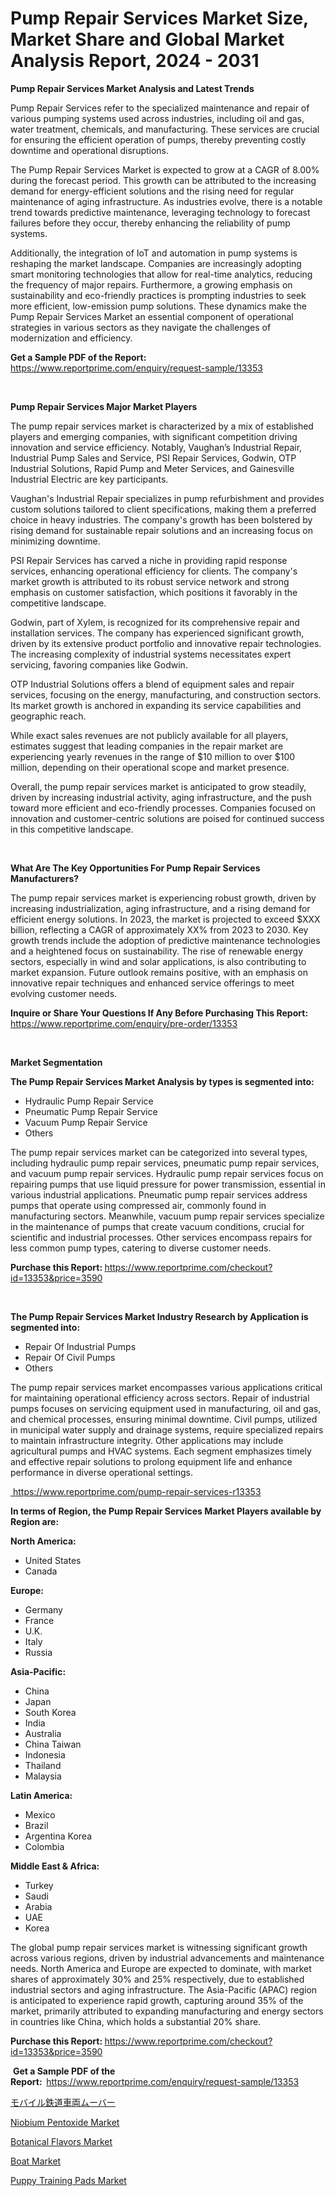 <p><h1>Pump Repair Services Market Size, Market Share and Global Market Analysis Report, 2024 - 2031</h1></p><p><strong>Pump Repair Services Market Analysis and Latest Trends</strong></p>
<p><p>Pump Repair Services refer to the specialized maintenance and repair of various pumping systems used across industries, including oil and gas, water treatment, chemicals, and manufacturing. These services are crucial for ensuring the efficient operation of pumps, thereby preventing costly downtime and operational disruptions.</p><p>The Pump Repair Services Market is expected to grow at a CAGR of 8.00% during the forecast period. This growth can be attributed to the increasing demand for energy-efficient solutions and the rising need for regular maintenance of aging infrastructure. As industries evolve, there is a notable trend towards predictive maintenance, leveraging technology to forecast failures before they occur, thereby enhancing the reliability of pump systems.</p><p>Additionally, the integration of IoT and automation in pump systems is reshaping the market landscape. Companies are increasingly adopting smart monitoring technologies that allow for real-time analytics, reducing the frequency of major repairs. Furthermore, a growing emphasis on sustainability and eco-friendly practices is prompting industries to seek more efficient, low-emission pump solutions. These dynamics make the Pump Repair Services Market an essential component of operational strategies in various sectors as they navigate the challenges of modernization and efficiency.</p></p>
<p><strong>Get a Sample PDF of the Report:&nbsp;</strong> <a href="https://www.reportprime.com/enquiry/request-sample/13353">https://www.reportprime.com/enquiry/request-sample/13353</a></p>
<p>&nbsp;</p>
<p><strong>Pump Repair Services Major Market Players</strong></p>
<p><p>The pump repair services market is characterized by a mix of established players and emerging companies, with significant competition driving innovation and service efficiency. Notably, Vaughan’s Industrial Repair, Industrial Pump Sales and Service, PSI Repair Services, Godwin, OTP Industrial Solutions, Rapid Pump and Meter Services, and Gainesville Industrial Electric are key participants.</p><p>Vaughan's Industrial Repair specializes in pump refurbishment and provides custom solutions tailored to client specifications, making them a preferred choice in heavy industries. The company's growth has been bolstered by rising demand for sustainable repair solutions and an increasing focus on minimizing downtime.</p><p>PSI Repair Services has carved a niche in providing rapid response services, enhancing operational efficiency for clients. The company's market growth is attributed to its robust service network and strong emphasis on customer satisfaction, which positions it favorably in the competitive landscape.</p><p>Godwin, part of Xylem, is recognized for its comprehensive repair and installation services. The company has experienced significant growth, driven by its extensive product portfolio and innovative repair technologies. The increasing complexity of industrial systems necessitates expert servicing, favoring companies like Godwin.</p><p>OTP Industrial Solutions offers a blend of equipment sales and repair services, focusing on the energy, manufacturing, and construction sectors. Its market growth is anchored in expanding its service capabilities and geographic reach.</p><p>While exact sales revenues are not publicly available for all players, estimates suggest that leading companies in the repair market are experiencing yearly revenues in the range of $10 million to over $100 million, depending on their operational scope and market presence.</p><p>Overall, the pump repair services market is anticipated to grow steadily, driven by increasing industrial activity, aging infrastructure, and the push toward more efficient and eco-friendly processes. Companies focused on innovation and customer-centric solutions are poised for continued success in this competitive landscape.</p></p>
<p>&nbsp;</p>
<p><strong>What Are The Key Opportunities For Pump Repair Services Manufacturers?</strong></p>
<p><p>The pump repair services market is experiencing robust growth, driven by increasing industrialization, aging infrastructure, and a rising demand for efficient energy solutions. In 2023, the market is projected to exceed $XXX billion, reflecting a CAGR of approximately XX% from 2023 to 2030. Key growth trends include the adoption of predictive maintenance technologies and a heightened focus on sustainability. The rise of renewable energy sectors, especially in wind and solar applications, is also contributing to market expansion. Future outlook remains positive, with an emphasis on innovative repair techniques and enhanced service offerings to meet evolving customer needs.</p></p>
<p><strong>Inquire or Share Your Questions If Any Before Purchasing This Report:</strong> <a href="https://www.reportprime.com/enquiry/pre-order/13353">https://www.reportprime.com/enquiry/pre-order/13353</a></p>
<p>&nbsp;</p>
<p><strong>Market Segmentation</strong></p>
<p><strong>The Pump Repair Services Market Analysis by types is segmented into:</strong></p>
<p><ul><li>Hydraulic Pump Repair Service</li><li>Pneumatic Pump Repair Service</li><li>Vacuum Pump Repair Service</li><li>Others</li></ul></p>
<p><p>The pump repair services market can be categorized into several types, including hydraulic pump repair services, pneumatic pump repair services, and vacuum pump repair services. Hydraulic pump repair services focus on repairing pumps that use liquid pressure for power transmission, essential in various industrial applications. Pneumatic pump repair services address pumps that operate using compressed air, commonly found in manufacturing sectors. Meanwhile, vacuum pump repair services specialize in the maintenance of pumps that create vacuum conditions, crucial for scientific and industrial processes. Other services encompass repairs for less common pump types, catering to diverse customer needs.</p></p>
<p><strong>Purchase this Report:&nbsp;</strong><a href="https://www.reportprime.com/checkout?id=13353&price=3590">https://www.reportprime.com/checkout?id=13353&price=3590</a></p>
<p>&nbsp;</p>
<p><strong>The Pump Repair Services Market Industry Research by Application is segmented into:</strong></p>
<p><ul><li>Repair Of Industrial Pumps</li><li>Repair Of Civil Pumps</li><li>Others</li></ul></p>
<p><p>The pump repair services market encompasses various applications critical for maintaining operational efficiency across sectors. Repair of industrial pumps focuses on servicing equipment used in manufacturing, oil and gas, and chemical processes, ensuring minimal downtime. Civil pumps, utilized in municipal water supply and drainage systems, require specialized repairs to maintain infrastructure integrity. Other applications may include agricultural pumps and HVAC systems. Each segment emphasizes timely and effective repair solutions to prolong equipment life and enhance performance in diverse operational settings.</p></p>
<p><a href="https://www.reportprime.com/pump-repair-services-r13353">&nbsp;https://www.reportprime.com/pump-repair-services-r13353</a></p>
<p><strong>In terms of Region, the Pump Repair Services Market Players available by Region are:</strong></p>
<p>
    <p> <strong> North America: </strong>
        <ul>
            <li>United States</li>
            <li>Canada</li>
        </ul>
        </p> 
    <p> <strong> Europe: </strong>
        <ul>
            <li>Germany</li>
            <li>France</li>
            <li>U.K.</li>
            <li>Italy</li>
            <li>Russia</li>
        </ul>
        </p> 
    <p> <strong> Asia-Pacific: </strong>
        <ul>
            <li>China</li>
            <li>Japan</li>
            <li>South Korea</li>
            <li>India</li>
            <li>Australia</li>
            <li>China Taiwan</li>
            <li>Indonesia</li>
            <li>Thailand</li>
            <li>Malaysia</li>
        </ul>
        </p> 
    <p> <strong> Latin America: </strong>
        <ul>
            <li>Mexico</li>
            <li>Brazil</li>
            <li>Argentina Korea</li>
            <li>Colombia</li>
        </ul>
        </p> 
    <p> <strong> Middle East & Africa: </strong>
        <ul>
            <li>Turkey</li>
            <li>Saudi</li>
            <li>Arabia</li>
            <li>UAE</li>
            <li>Korea</li>
        </ul>
    </p>
    </p>
<p><p>The global pump repair services market is witnessing significant growth across various regions, driven by industrial advancements and maintenance needs. North America and Europe are expected to dominate, with market shares of approximately 30% and 25% respectively, due to established industrial sectors and aging infrastructure. The Asia-Pacific (APAC) region is anticipated to experience rapid growth, capturing around 35% of the market, primarily attributed to expanding manufacturing and energy sectors in countries like China, which holds a substantial 20% share.</p></p>
<p><strong>Purchase this Report: </strong><a href="https://www.reportprime.com/checkout?id=13353&price=3590">https://www.reportprime.com/checkout?id=13353&price=3590</a></p>
<p>&nbsp;<strong>Get a Sample PDF of the Report:&nbsp;&nbsp;</strong><a href="https://www.reportprime.com/enquiry/request-sample/13353">https://www.reportprime.com/enquiry/request-sample/13353</a></p>
<p><strong></strong></p>
<p><p><a href="https://medium.com/@monserrateklfnsch/mobile-railcar-movers-market-%E3%81%AE%E3%82%B0%E3%83%AD%E3%83%BC%E3%83%90%E3%83%AB%E5%B8%82%E5%A0%B4%E6%A6%82%E8%A6%81%E3%81%AF-%E4%B8%96%E7%95%8C%E3%81%8A%E3%82%88%E3%81%B3%E4%B8%BB%E8%A6%81%E5%B8%82%E5%A0%B4%E3%81%AB%E3%81%8A%E3%81%91%E3%82%8B%E6%A5%AD%E7%95%8C%E3%81%AB%E5%BD%B1%E9%9F%BF%E3%82%92%E4%B8%8E%E3%81%88%E3%82%8B%E4%B8%BB%E8%A6%81%E3%81%AA%E3%83%88%E3%83%AC%E3%83%B3%E3%83%89%E3%81%AB%E3%81%A4%E3%81%84%E3%81%A6-%E7%8B%AC%E8%87%AA%E3%81%AE%E8%A6%96%E7%82%B9%E3%82%92%E6%8F%90%E4%BE%9B%E3%81%97%E3%81%BE%E3%81%99-a855add032f2">モバイル鉄道車両ムーバー</a></p><p><a href="https://issuu.com/reportprime-2/docs/niobium-pentoxide-market-size-2030._25d7f61290933c">Niobium Pentoxide Market</a></p><p><a href="https://medium.com/@adam.churchill89678/the-global-botanical-flavors-market-is-projected-to-experience-an-annual-growth-rate-of-8-1-c84ee2c6e393">Botanical Flavors Market</a></p><p><a href="https://medium.com/@eltaoberts/the-boat-market-report-analyzes-important-operational-and-performance-data-so-one-may-compare-2d7ad51e74fe">Boat Market</a></p><p><a href="https://www.linkedin.com/pulse/exploring-puppy-training-pads-market-dynamics-global-trends-fqwbc?trackingId=7WklgTWlSuK8IR764rMWVA%3D%3D">Puppy Training Pads Market</a></p></p>